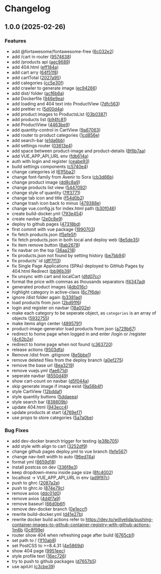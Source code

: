 # Changelog

## 1.0.0 (2025-02-26)


### Features

* add @fortawesome/fontawesome-free ([6c032e2](https://github.com/wulukewu/shopping-site/commit/6c032e21a471ead4e5eab6ba9a0ca8edbc2ce489))
* add /cart in router ([9574638](https://github.com/wulukewu/shopping-site/commit/9574638aef577c78dbb40888c4c5332c667f3fa1))
* add /products api ([aec9689](https://github.com/wulukewu/shopping-site/commit/aec968909d206f2b96f493f32314318b1971bf14))
* add 404.html ([eff184a](https://github.com/wulukewu/shopping-site/commit/eff184a181c508788f89d5f15aec714e82162bda))
* add cart arry ([64f51f8](https://github.com/wulukewu/shopping-site/commit/64f51f829361ef518a6f8f111947cca1379550b2))
* add cartTotal ([2027a95](https://github.com/wulukewu/shopping-site/commit/2027a9529d0c9814e624519c627d3fbb059c9cb8))
* add categories ([cc5e30f](https://github.com/wulukewu/shopping-site/commit/cc5e30fbbf3a996790b776cd7298eba10f54c97e))
* add crawler to generate image ([ec94266](https://github.com/wulukewu/shopping-site/commit/ec942664cf6d4922a375b2224033a778ba916c52))
* add dist/ folder ([acf6b6a](https://github.com/wulukewu/shopping-site/commit/acf6b6a6612f96982cd82baebf231ffc94038d3d))
* add Dockerfile ([946e9ea](https://github.com/wulukewu/shopping-site/commit/946e9ea0f369e6bb10dd3a06f186039ea9dc1753))
* add loading and 404 text into ProductView ([7dfc563](https://github.com/wulukewu/shopping-site/commit/7dfc563a0c950b93b24e8fdcbd336aa04a65000a))
* add prettier rc ([5d00d4a](https://github.com/wulukewu/shopping-site/commit/5d00d4a91cccaf8072896bf4217875b9d4f92fa9))
* add product images to ProductsList ([03b0387](https://github.com/wulukewu/shopping-site/commit/03b038787cbe3cb3b0a572d6df9418ac820ba103))
* add products list ([b94fc81](https://github.com/wulukewu/shopping-site/commit/b94fc81fa863ab48b98c73b9ff6de019e54635b4))
* add ProductView ([4463be9](https://github.com/wulukewu/shopping-site/commit/4463be9e58cfa84dfddfae6365cfe25893a36ff6))
* add quantity-control in CartView ([9a67063](https://github.com/wulukewu/shopping-site/commit/9a670635c187f84d30d5cac1a89593dc6ad2cb2f))
* add router to product categories ([1cd856e](https://github.com/wulukewu/shopping-site/commit/1cd856ec584d8355c52e5d01b59e5898ef44e0e7))
* add search-bar ([e1da6bb](https://github.com/wulukewu/shopping-site/commit/e1da6bb09b0adb90de4c54d9ca87f74409ffc52f))
* add settings router ([03613e4](https://github.com/wulukewu/shopping-site/commit/03613e4afafbd4a93b5f13c1fa587a46101f61e7))
* add space between product-image and product-details ([8f6b7aa](https://github.com/wulukewu/shopping-site/commit/8f6b7aaae896105da283ee48b7a9c9a877d83367))
* add VUE_APP_API_URL env ([fdb614a](https://github.com/wulukewu/shopping-site/commit/fdb614a40a5f4d034eb097e3abdffea8070cf547))
* auth with login and register ([ceabe93](https://github.com/wulukewu/shopping-site/commit/ceabe93ca2d2b406c9a83dfa65fff093ad747a40))
* build settings components ([c5740e4](https://github.com/wulukewu/shopping-site/commit/c5740e42007ef6bfd6b88e4173439973a234a277))
* change categories id ([61f5ba2](https://github.com/wulukewu/shopping-site/commit/61f5ba2a23079a0209e3638dd61558d6b4a5d7b0))
* change font-family from Avenir to Sora ([cb3d66b](https://github.com/wulukewu/shopping-site/commit/cb3d66b70f90c95dc97cb95492d2469900dbdb91))
* change product image ([dd8c8a9](https://github.com/wulukewu/shopping-site/commit/dd8c8a976d610ee6ae7c4c75f800b21403320cbe))
* change products list view ([5447092](https://github.com/wulukewu/shopping-site/commit/544709298aedfbfc8cca7b9426e0eec75e5dc073))
* change style of quantity ([7ff3771](https://github.com/wulukewu/shopping-site/commit/7ff377173177b9396119356c0237fd3b6f5716b2))
* change tab icon and title ([f54d0b2](https://github.com/wulukewu/shopping-site/commit/f54d0b2101f3eff81bb1c7dc92873ace720c149c))
* change trash icon back to minus ([479388e](https://github.com/wulukewu/shopping-site/commit/479388e2a6e665d95dc8bb7b1bc481b8f3d5749a))
* change vue.config.js for index.html path ([b30f046](https://github.com/wulukewu/shopping-site/commit/b30f046f187a9cb2817d2cda5d29e1e967551574))
* create build-docker.yml ([793e454](https://github.com/wulukewu/shopping-site/commit/793e4541aa80b465e9797850e57e5113787e686d))
* create navbar ([2e0c8e9](https://github.com/wulukewu/shopping-site/commit/2e0c8e98b68dd8a3b2536fc2ed7229aa5164d400))
* deploy to github pages ([47318bd](https://github.com/wulukewu/shopping-site/commit/47318bddb106ad09a0ab3a857398bd3f77a8967b))
* first commit with vue package ([1990703](https://github.com/wulukewu/shopping-site/commit/19907033c889aa67d32b4ab827f8fa611918c7fa))
* fix fetch products.json ([f5efe5f](https://github.com/wulukewu/shopping-site/commit/f5efe5f10d4cf751503179ab02207643563e3926))
* fix fetch products.json in both local and deploy web ([8e5de35](https://github.com/wulukewu/shopping-site/commit/8e5de358affb2179e8db2f99013122fb3c742bb5))
* fix item remove button ([8ab2678](https://github.com/wulukewu/shopping-site/commit/8ab26781330e826429e1321fcf4eca1073d870aa))
* fix navbar on the top ([36aa218](https://github.com/wulukewu/shopping-site/commit/36aa218795515b3907b1484a122c146221f7c568))
* fix products.json not found by setting history ([be7bb94](https://github.com/wulukewu/shopping-site/commit/be7bb9441793eb5d9a32252168c6a6313e72fcce))
* fix products' id ([dff7f13](https://github.com/wulukewu/shopping-site/commit/dff7f137c8dcbf01fe6df8161469faf410c92f7e))
* fix Single Page Applications (SPAs) deployed to GitHub Pages by 404.html Redirect ([bb96b39](https://github.com/wulukewu/shopping-site/commit/bb96b3958577281ed181b55c14bed1ab061de2ca))
* fix unsync with cart and localCart ([dfd07cc](https://github.com/wulukewu/shopping-site/commit/dfd07cced7380bc666a1b5d2327ec828ae9de7d3))
* format the price with commas as thousands separators ([f4347ad](https://github.com/wulukewu/shopping-site/commit/f4347addeea1599916456bd10132f604a120e453))
* generated product images ([4db016c](https://github.com/wulukewu/shopping-site/commit/4db016cb12c31f143f40e518632a5a8f405068e6))
* highlight category in active-class ([6c7f6de](https://github.com/wulukewu/shopping-site/commit/6c7f6dea4c50a73e9451d5bced889ec1837806a3))
* ignore /dist folder again ([b3381ad](https://github.com/wulukewu/shopping-site/commit/b3381ad6a731e3c36c650cd06070364790e3df7d))
* load products from json ([2bd91f6](https://github.com/wulukewu/shopping-site/commit/2bd91f61dfe5909f8ac93f8fbe1df29bd9fc9808))
* login and register on navbar ([18a002e](https://github.com/wulukewu/shopping-site/commit/18a002ed31dd7560238adb82dbb25ed2ba4a1089))
* make each category to be seperate object, as `categories` is an array of objects ([5932755](https://github.com/wulukewu/shopping-site/commit/5932755cf22f5551a6e4be11b9806e68509f9a1d))
* make items align center ([4895791](https://github.com/wulukewu/shopping-site/commit/4895791d50f37206aa0b1e05b04eb9757152df92))
* product-image-generator load products from json ([a729b67](https://github.com/wulukewu/shopping-site/commit/a729b67ebbf531a641dcfc6956b4d5ca000edb3d))
* redirect to home page when logged in and enter /login or /register ([4c62b2e](https://github.com/wulukewu/shopping-site/commit/4c62b2ebaa6ea0cd7f22e4092a2cfdfc53ea6855))
* redirect to home page when not found ([c363720](https://github.com/wulukewu/shopping-site/commit/c363720db6c1d49b6341b148344e91e7e45188c5))
* release actions ([9503dfa](https://github.com/wulukewu/shopping-site/commit/9503dfa752e2df5ab2fe07221286de64b5834f65))
* Remove /dist from .gitignore ([8e5bbe1](https://github.com/wulukewu/shopping-site/commit/8e5bbe104309758920bd490c9df7185c38683e14))
* remove deleted files from the deploy branch ([a0ef275](https://github.com/wulukewu/shopping-site/commit/a0ef2756dd99a83ec28ecac0854d868058bf2700))
* remove the base url ([8ea3219](https://github.com/wulukewu/shopping-site/commit/8ea321965cf7e1df8905d1f78ff7d7fd6fdc47c0))
* remove vuejs.yml ([fae671d](https://github.com/wulukewu/shopping-site/commit/fae671d08a403898e3360eea5d30d4360b746f37))
* seperate navbar ([8550d49](https://github.com/wulukewu/shopping-site/commit/8550d49e3b07e429f15cf851604aefdc9f05ac9d))
* show cart-count on navbar ([d5f044a](https://github.com/wulukewu/shopping-site/commit/d5f044a9be1b8458f14a052eda72c4b2e956ec99))
* skip generate image if image exist ([9a56b4f](https://github.com/wulukewu/shopping-site/commit/9a56b4f2887f8cb6cb7ca3572aae769e3a8b234a))
* style CartView ([12bddaf](https://github.com/wulukewu/shopping-site/commit/12bddafbd4353f779b007ca3f81af3467f7fb4bf))
* style quantity buttons ([5ddaeea](https://github.com/wulukewu/shopping-site/commit/5ddaeeaf3bde6b6b63bb10acd308e1a756b3e6e4))
* style search bar ([838609b](https://github.com/wulukewu/shopping-site/commit/838609b54b896110b368874d376ada49a85fd905))
* update 404.html ([943ecc4](https://github.com/wulukewu/shopping-site/commit/943ecc46a1eb00688f1af4bdc9e4e8dff3474d93))
* update products at start ([4769ef7](https://github.com/wulukewu/shopping-site/commit/4769ef7520656e22d5389494cbd62c4da093e8bc))
* use props to store categories ([5a7a0be](https://github.com/wulukewu/shopping-site/commit/5a7a0be29a39a6743ca07e9d75e17e0a27fe71a1))


### Bug Fixes

* add dev-docker branch trigger for testing ([e38b705](https://github.com/wulukewu/shopping-site/commit/e38b705583f5250dc2aaa68ec0916ff6d3dbaaf1))
* add style with align to cart ([3252df9](https://github.com/wulukewu/shopping-site/commit/3252df984a806d740769ee0f8138291c2aa2aaef))
* change github pages deploy.yml to vue branch ([fefe567](https://github.com/wulukewu/shopping-site/commit/fefe567eec9292a787f8b38ab33587a62bd3f0ec))
* change nav-belt width to auto ([96ed74a](https://github.com/wulukewu/shopping-site/commit/96ed74adfbbc429afa211cbaee26985b3b259ef5))
* format yml ([6659d18](https://github.com/wulukewu/shopping-site/commit/6659d1824cb1fbb5cb1f06fa64b7b4e432dc8128))
* install postcss on dev ([336f8e3](https://github.com/wulukewu/shopping-site/commit/336f8e337c081b272199d17b99ac07b27efcdcea))
* keep dropdown-menu inside page size ([8fc4002](https://github.com/wulukewu/shopping-site/commit/8fc4002738a808380f0dad3f6732643cc05ece9f))
* localhost -&gt; VUE_APP_API_URL in env ([ad9f97c](https://github.com/wulukewu/shopping-site/commit/ad9f97cc8bd08262d9958718ff70c674c5b208af))
* push to ghrc ([2087a2e](https://github.com/wulukewu/shopping-site/commit/2087a2e62d20a94668076c8e7dfe00598a15a103))
* push to ghrc.io ([874e79c](https://github.com/wulukewu/shopping-site/commit/874e79c626e53e1b6ce5a28f5edd66f7f5d17842))
* remove axios ([ddc01d0](https://github.com/wulukewu/shopping-site/commit/ddc01d061a892e8cb1901392059dc35b4e77caef))
* remove axios ([4d4f7a9](https://github.com/wulukewu/shopping-site/commit/4d4f7a9e35240d139ac78eea26237ccf51157eac))
* remove baseurl ([66d0b6f](https://github.com/wulukewu/shopping-site/commit/66d0b6f1e2ae76f24e39ec3a85fbdd7265ea155a))
* remove dev-docker branch ([0e1eccf](https://github.com/wulukewu/shopping-site/commit/0e1eccf8bcb22a594333380ef2d1dd92c8bfd9b1))
* rewrite build-docker.yml ([d41e27b](https://github.com/wulukewu/shopping-site/commit/d41e27b06309701ecb688d74dd62d08234eb083e))
* rewrite docker build actions refer to https://dev.to/willvelida/pushing-container-images-to-github-container-registry-with-github-actions-1m6b ([0c8f99e](https://github.com/wulukewu/shopping-site/commit/0c8f99e5ca0e5114205f7360cc7d837eb4a577eb))
* router show 404 when refreshing page after build ([6765cb1](https://github.com/wulukewu/shopping-site/commit/6765cb1511b634685cc2b219367669a0cb17c38c))
* set path to / ([1f10ab8](https://github.com/wulukewu/shopping-site/commit/1f10ab868094d056821c7d7c6854a44729e212b4))
* set PostCSS to &gt;=8.4.31 ([4e5869d](https://github.com/wulukewu/shopping-site/commit/4e5869dc2e1fd6bda539093b59c6c8318b9ea2c3))
* show 404 page ([9951eec](https://github.com/wulukewu/shopping-site/commit/9951eecaadf8c0ebf9bf13285364311781557ce1))
* style profile text ([16ec726](https://github.com/wulukewu/shopping-site/commit/16ec726076700cd30df2fd6f72b77eeb3a07875d))
* try to push to github packages ([d7657b5](https://github.com/wulukewu/shopping-site/commit/d7657b5261e6278bb5a167d6a61077741d720305))
* use apiUrl ([c3cbe39](https://github.com/wulukewu/shopping-site/commit/c3cbe398ab3a3c4bf59dd2a831485d287ec4cead))
